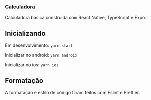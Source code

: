 ### Calculadora
Calculadora básica construída com React Native, TypeScript e Expo.

## Inicializando

Em desenvolvimento:
`yarn start`

Inicializar no android:
`yarn android`

Inicializar no ios:
`yarn ios`

## Formatação
A formatação e estilo de código foram feitos com Eslint e Prettier.